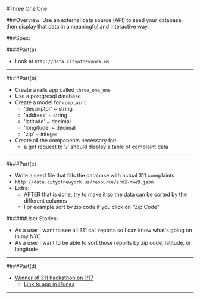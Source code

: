 #Three One One

###Overview:
Use an external data source (API) to seed your database, then display that data in a meaningful and interactive way.

###Spec:

####Part(a)
* Look at `http://data.cityofnewyork.us`

---

####Part(b)
* Create a rails app called `three_one_one`
* Use a postgresql database
* Create a model for `complaint`
	* 'descriptor' ~ string	
	* 'address' ~ string	
	* 'latitude' ~ decimal
	* 'longitude' ~ decimal	
	* 'zip' ~ integer
* Create all the components necessary for:
	* a get request to '/' should display a table of complaint data

---

####Part(c)
* Write a seed file that fills the database with actual 311 complaints
* `http://data.cityofnewyork.us/resource/erm2-nwe9.json`
* Extra:
	* AFTER that is done, try to make it so the data can be sorted by the different columns
	* For example sort by zip code if you click on "Zip Code"

######User Stories:
* As a user I want to see all 311 call reports so I can know what's going on in my NYC
* As a user I want to be able to sort those reports by zip code, latitude, or longitude

___

####Part(d)
* [Winner of 311 hackathon on 1/17](http://nycopendata.tumblr.com/post/73632538025/reinvent311-mobile-content-challenge)
	* [Link to app in iTunes](https://itunes.apple.com/us/app/nyc-cares/id792710482?mt=8)
	
___


